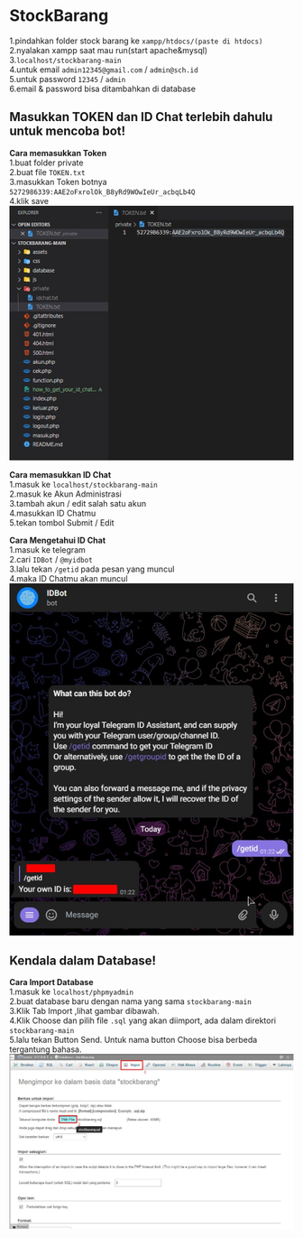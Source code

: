 # StockBarang
1.pindahkan folder stock barang ke `xampp/htdocs/(paste di htdocs)` <br>
2.nyalakan xampp saat mau run(start apache&mysql)<br>
3.`localhost/stockbarang-main`<br>
4.untuk email `admin12345@gmail.com` / `admin@sch.id`<br>
5.untuk password `12345` / `admin`<br>
6.email & password bisa ditambahkan di database

## Masukkan TOKEN dan ID Chat terlebih dahulu untuk mencoba bot!
**Cara memasukkan Token** <br>
1.buat folder private <br> 
2.buat file `TOKEN.txt` <br>
3.masukkan Token botnya `5272986339:AAE2oFxrolOk_B8yRd9WOwIeUr_acbqLb4Q` <br>
4.klik save <br>
![how to add Token](https://github.com/Rasyad-kun/StockBarang/blob/master/add-TOKEN.txt-in-private-folder.jpg)
<br>

**Cara memasukkan ID Chat** <br>
1.masuk ke `localhost/stockbarang-main` <br>
2.masuk ke Akun Administrasi <br>
3.tambah akun / edit salah satu akun <br>
4.masukkan ID Chatmu <br>
5.tekan tombol Submit / Edit <br>

**Cara Mengetahui ID Chat** <br>
1.masuk ke telegram <br>
2.cari `IDBot` / `@myidbot` <br>
3.lalu tekan `/getid` pada pesan yang muncul <br>
4.maka ID Chatmu akan muncul <br>
![how to find ID Chat](https://github.com/Rasyad-kun/StockBarang/blob/master/how-to-get-your-id-chat.jpg)

## Kendala dalam Database!
**Cara Import Database** <br>
1.masuk ke `localhost/phpmyadmin` <br> 
2.buat database baru dengan nama yang sama `stockbarang-main` <br>
3.Klik Tab Import ,lihat gambar dibawah. <br>
4.Klik Choose dan pilih file `.sql` yang akan diimport, ada dalam direktori `stockbarang-main` <br>
5.lalu tekan Button Send. Untuk nama button Choose bisa berbeda tergantung bahasa. <br>
![how to import](https://github.com/Rasyad-kun/StockBarang/blob/master/database/how-to-import.jpg)
